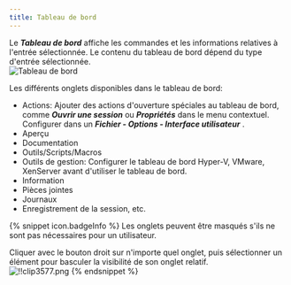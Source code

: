 ```yaml
---
title: Tableau de bord
---
```

Le ***Tableau de bord*** affiche les commandes et les informations relatives à l&apos;entrée sélectionnée. Le contenu du tableau de bord dépend du type d&apos;entrée sélectionnée.  
![Tableau de bord](/img/fr/rdm/windows/clip3576.png) 

Les différents onglets disponibles dans le tableau de bord:  

* Actions: Ajouter des actions d&apos;ouverture spéciales au tableau de bord, comme ***Ouvrir une session*** ou ***Propriétés*** dans le menu contextuel. Configurer dans un ***Fichier - Options - Interface utilisateur*** . 
* Aperçu 
* Documentation 
* Outils/Scripts/Macros 
* Outils de gestion: Configurer le tableau de bord Hyper-V, VMware, XenServer avant d&apos;utiliser le tableau de bord. 
* Information 
* Pièces jointes 
* Journaux 
* Enregistrement de la session, etc. 

{% snippet icon.badgeInfo %} 
Les onglets peuvent être masqués s&apos;ils ne sont pas nécessaires pour un utilisateur.  

Cliquer avec le bouton droit sur n&apos;importe quel onglet, puis sélectionner un élément pour basculer la visibilité de son onglet relatif.  
![!!clip3577.png](/img/fr/rdm/windows/clip3577.png) 
{% endsnippet %}
 

